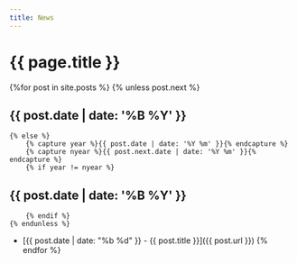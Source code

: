 ```yaml
---
title: News
---
```


# {{ page.title }}

{%for post in site.posts %}
    {% unless post.next %}
## {{ post.date | date: '%B %Y' }}
    {% else %}
        {% capture year %}{{ post.date | date: '%Y %m' }}{% endcapture %}
        {% capture nyear %}{{ post.next.date | date: '%Y %m' }}{% endcapture %}
        {% if year != nyear %}
## {{ post.date | date: '%B %Y' }}
        {% endif %}
    {% endunless %}
- [{{ post.date | date: "%b %d" }} - {{ post.title }}]({{ post.url }})
{% endfor %}
